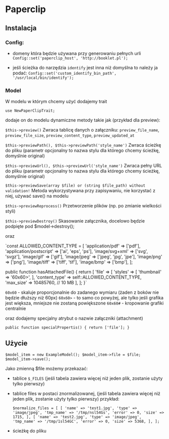 # Paperclip

## Instalacja

### Config:

- domeny która będzie używana przy generowaniu pełnych urli
`Config::set('paperclip_host', 'http://booklet.pl');`

- jeśli ścieżka do narzędzia `identify` jest inna niż domyślna to należy ja podać:
`Config::set('custom_identify_bin_path', '/usr/local/bin/identify');`

### Model

W modelu w którym chcemy użyć dodajemy trait

`use NewPaperClipTrait;`

dodaje on do modelu dynamiczne metody takie jak (przykład dla preview):

`$this->preview()`
Zwraca tablicę danych o załączniku:
`preview_file_name`, `preview_file_size`, `preview_content_type`, `preview_updated_at`

`$this->previewPath(), $this->previewPath('style_name')`
Zwraca ścieżkę do pliku (parametr opcjonalny to nazwa stylu dla którego chcemy ścieżkę, domyślnie original)

`$this->previewUrl(), $this->previewUrl('style_name')`
Zwraca pełny URL do pliku (parametr opcjonalny to nazwa stylu dla którego chcemy ścieżkę, domyślnie original)

`$this->previewSave(array $file) or (string $file_path) without validation!`
Metoda wykorzystywana przy zapisywaniu, nie korzystać z niej, używać save() na modelu

`$this->previewReprocess()`
Przetworzenie plików (np. po zmianie wielkości styli)

`$this->previewDestroy()`
Skasowanie załącznika, docelowo będzie podpięte pod $model->destroy();

oraz

`const ALLOWED_CONTENT_TYPE = [
    'application/pdf' => ['pdf'],
    'application/postscript' => ['ai', 'eps', 'ps'],
    'image/svg+xml' => ['svg', 'svgz'],
    'image/gif' => ['gif'],
    'image/jpeg' => ['jpeg', 'jpg', 'jpe'],
    'image/png' => ['png'],
    'image/tiff' => ['tiff', 'tif'],
    'image/bmp' => ['bmp'],
];

public function hasAttachedFile()
{
    return [
        'file' => [
            'styles' => [
                'thumbnail' => '60x60>',
            ],
            'content_type' => self::ALLOWED_CONTENT_TYPE,
            'max_size' => 10485760, // 10 MB
        ],
    ];
}`

`60x60` - skaluje proporcjonalnie do zadanego wymiaru (żaden z boków nie będzie dłuższy niż 60px)
`60x60>` - to samo co powyżej, ale tylko jeśli grafika jest większa, mniejsze nie zostaną powiększone
`60x60#` - kropowanie grafiki centralnie

oraz dodajemy specjalny atrybut o nazwie załączniki (attachment)

`public function specialPropertis()
{
    return ['file'];
}`

## Użycie

`$model_item = new ExampleModel();
$model_item->file = $file;
$model_item->save();
`

Jako zmienną $file możemy przekazać:
- tablice `$_FILES` (jeśli tabela zawiera więcej niż jeden plik, zostanie użyty tylko pierwszy)
- tablice files w postaci znormalizowanej, (jeśli tabela zawiera więcej niż jeden plik, zostanie
użyty tylko pierwszy) przykład:

  `$normalize_files = [
      [
          'name' => 'test1.jpg',
          'type' => 'image/jpeg',
          'tmp_name' => '/tmp/nsl54Gs',
          'error' => 0,
          'size' => 1715,
      ],
      [
          'name' => 'test2.jpg',
          'type' => 'image/jpeg',
          'tmp_name' => '/tmp/1sl54GC',
          'error' => 0,
          'size' => 5368,
      ],
  ];
  `
- ścieżkę do pliku
